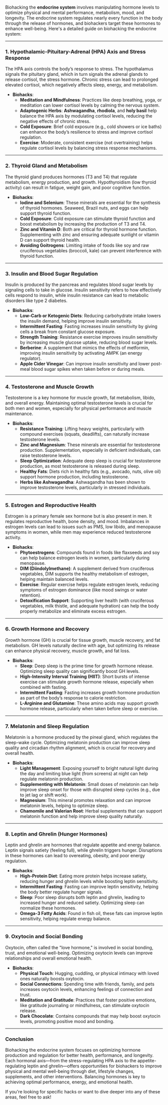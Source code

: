 Biohacking the **endocrine system** involves manipulating hormone levels to optimize physical and mental performance, metabolism, mood, and longevity. The endocrine system regulates nearly every function in the body through the release of hormones, and biohackers target these hormones to enhance well-being. Here's a detailed guide on biohacking the endocrine system:

---

### **1. Hypothalamic-Pituitary-Adrenal (HPA) Axis and Stress Response**
The HPA axis controls the body’s response to stress. The hypothalamus signals the pituitary gland, which in turn signals the adrenal glands to release cortisol, the stress hormone. Chronic stress can lead to prolonged elevated cortisol, which negatively affects sleep, energy, and metabolism.

- **Biohacks**:
  - **Meditation and Mindfulness**: Practices like deep breathing, yoga, or meditation can lower cortisol levels by calming the nervous system.
  - **Adaptogenic Herbs**: **Ashwagandha**, **rhodiola**, and **holy basil** help balance the HPA axis by modulating cortisol levels, reducing the negative effects of chronic stress.
  - **Cold Exposure**: Brief cold exposure (e.g., cold showers or ice baths) can enhance the body’s resilience to stress and improve cortisol regulation.
  - **Exercise**: Moderate, consistent exercise (not overtraining) helps regulate cortisol levels by balancing stress response mechanisms.

---

### **2. Thyroid Gland and Metabolism**
The thyroid gland produces hormones (T3 and T4) that regulate metabolism, energy production, and growth. Hypothyroidism (low thyroid activity) can result in fatigue, weight gain, and poor cognitive function.

- **Biohacks**:
  - **Iodine and Selenium**: These minerals are essential for the synthesis of thyroid hormones. Seaweed, Brazil nuts, and eggs can help support thyroid function.
  - **Cold Exposure**: Cold exposure can stimulate thyroid function and boost metabolism by increasing the production of T3 and T4.
  - **Zinc and Vitamin D**: Both are critical for thyroid hormone function. Supplementing with zinc and ensuring adequate sunlight or vitamin D can support thyroid health.
  - **Avoiding Goitrogens**: Limiting intake of foods like soy and raw cruciferous vegetables (broccoli, kale) can prevent interference with thyroid function.

---

### **3. Insulin and Blood Sugar Regulation**
Insulin is produced by the pancreas and regulates blood sugar levels by signaling cells to take in glucose. Insulin sensitivity refers to how effectively cells respond to insulin, while insulin resistance can lead to metabolic disorders like type 2 diabetes.

- **Biohacks**:
  - **Low-Carb or Ketogenic Diets**: Reducing carbohydrate intake lowers the insulin demand, helping improve insulin sensitivity.
  - **Intermittent Fasting**: Fasting increases insulin sensitivity by giving cells a break from constant glucose exposure.
  - **Strength Training**: Resistance exercise improves insulin sensitivity by increasing muscle glucose uptake, reducing blood sugar levels.
  - **Berberine**: A supplement that mimics the effects of metformin, improving insulin sensitivity by activating AMPK (an energy regulator).
  - **Apple Cider Vinegar**: Can improve insulin sensitivity and lower post-meal blood sugar spikes when taken before or during meals.

---

### **4. Testosterone and Muscle Growth**
Testosterone is a key hormone for muscle growth, fat metabolism, libido, and overall energy. Maintaining optimal testosterone levels is crucial for both men and women, especially for physical performance and muscle maintenance.

- **Biohacks**:
  - **Resistance Training**: Lifting heavy weights, particularly with compound exercises (squats, deadlifts), can naturally increase testosterone levels.
  - **Zinc and Magnesium**: These minerals are essential for testosterone production. Supplementation, especially in deficient individuals, can raise testosterone levels.
  - **Sleep Optimization**: Adequate deep sleep is crucial for testosterone production, as most testosterone is released during sleep.
  - **Healthy Fats**: Diets rich in healthy fats (e.g., avocado, nuts, olive oil) support hormone production, including testosterone.
  - **Herbs like Ashwagandha**: Ashwagandha has been shown to improve testosterone levels, particularly in stressed individuals.

---

### **5. Estrogen and Reproductive Health**
Estrogen is a primary female sex hormone but is also present in men. It regulates reproductive health, bone density, and mood. Imbalances in estrogen levels can lead to issues such as PMS, low libido, and menopause symptoms in women, while men may experience reduced testosterone activity.

- **Biohacks**:
  - **Phytoestrogens**: Compounds found in foods like flaxseeds and soy can help balance estrogen levels in women, particularly during menopause.
  - **DIM (Diindolylmethane)**: A supplement derived from cruciferous vegetables, DIM supports the healthy metabolism of estrogen, helping maintain balanced levels.
  - **Exercise**: Regular exercise helps regulate estrogen levels, reducing symptoms of estrogen dominance (like mood swings or water retention).
  - **Detoxification Support**: Supporting liver health (with cruciferous vegetables, milk thistle, and adequate hydration) can help the body properly metabolize and eliminate excess estrogen.
  
---

### **6. Growth Hormone and Recovery**
Growth hormone (GH) is crucial for tissue growth, muscle recovery, and fat metabolism. GH levels naturally decline with age, but optimizing its release can enhance physical recovery, muscle growth, and fat loss.

- **Biohacks**:
  - **Sleep**: Deep sleep is the prime time for growth hormone release. Optimizing sleep quality can significantly boost GH levels.
  - **High-Intensity Interval Training (HIIT)**: Short bursts of intense exercise can stimulate growth hormone release, especially when combined with fasting.
  - **Intermittent Fasting**: Fasting increases growth hormone production as part of the body’s response to calorie restriction.
  - **L-Arginine and Glutamine**: These amino acids may support growth hormone release, particularly when taken before sleep or exercise.

---

### **7. Melatonin and Sleep Regulation**
Melatonin is a hormone produced by the pineal gland, which regulates the sleep-wake cycle. Optimizing melatonin production can improve sleep quality and circadian rhythm alignment, which is crucial for recovery and overall health.

- **Biohacks**:
  - **Light Management**: Exposing yourself to bright natural light during the day and limiting blue light (from screens) at night can help regulate melatonin production.
  - **Supplementing with Melatonin**: Small doses of melatonin can help improve sleep onset for those with disrupted sleep cycles (e.g., due to jet lag or shift work).
  - **Magnesium**: This mineral promotes relaxation and can improve melatonin levels, helping to optimize sleep.
  - **Chamomile and Valerian Root**: Herbal supplements that can support melatonin function and help improve sleep quality naturally.

---

### **8. Leptin and Ghrelin (Hunger Hormones)**
Leptin and ghrelin are hormones that regulate appetite and energy balance. Leptin signals satiety (feeling full), while ghrelin triggers hunger. Disruptions in these hormones can lead to overeating, obesity, and poor energy regulation.

- **Biohacks**:
  - **High-Protein Diet**: Eating more protein helps increase satiety, reducing hunger and ghrelin levels while boosting leptin sensitivity.
  - **Intermittent Fasting**: Fasting can improve leptin sensitivity, helping the body better regulate hunger signals.
  - **Sleep**: Poor sleep disrupts both leptin and ghrelin, leading to increased hunger and reduced satiety. Optimizing sleep can normalize these hormones.
  - **Omega-3 Fatty Acids**: Found in fish oil, these fats can improve leptin sensitivity, helping regulate energy balance.

---

### **9. Oxytocin and Social Bonding**
Oxytocin, often called the "love hormone," is involved in social bonding, trust, and emotional well-being. Optimizing oxytocin levels can improve relationships and overall emotional health.

- **Biohacks**:
  - **Physical Touch**: Hugging, cuddling, or physical intimacy with loved ones naturally boosts oxytocin.
  - **Social Connections**: Spending time with friends, family, and pets increases oxytocin levels, enhancing feelings of connection and trust.
  - **Meditation and Gratitude**: Practices that foster positive emotions, like gratitude journaling or mindfulness, can stimulate oxytocin release.
  - **Dark Chocolate**: Contains compounds that may help boost oxytocin levels, promoting positive mood and bonding.

---

### **Conclusion**
Biohacking the endocrine system focuses on optimizing hormone production and regulation for better health, performance, and longevity. Each hormonal axis—from the stress-regulating HPA axis to the appetite-regulating leptin and ghrelin—offers opportunities for biohackers to improve physical and mental well-being through diet, lifestyle changes, supplements, and other interventions. Balancing hormones is key to achieving optimal performance, energy, and emotional health.

If you're looking for specific hacks or want to dive deeper into any of these areas, feel free to ask!
